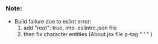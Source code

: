 ### Note:

- Build failure due to eslint error:
  1. add "root": true, into .eslintrc.json file
  2. then fix character entities (About.jsx file p-tag " ' " )
